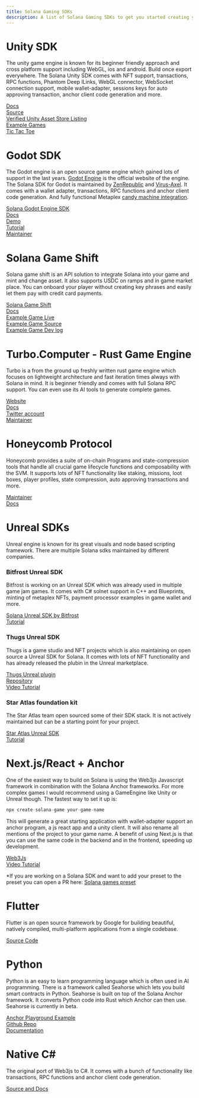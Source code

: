 ```yaml
---
title: Solana Gaming SDKs 
description: A list of Solana Gaming SDKs to get you started creating your first Solana Game
---
```


# Unity SDK

The unity game engine is known for its beginner friendly approach and cross platform support including WebGL, ios and android. Build once export everywhere.
The Solana Unity SDK comes with NFT support, transactions, RPC functions, Phantom Deep lLinks, WebGL connector, WebSocket connection support, mobile wallet-adapter, sessions keys for auto approving transaction, anchor client code generation and more.

[Docs](https://docs.magicblock.gg/introduction)<br />
[Source](https://github.com/magicblock-labs/Solana.Unity-SDK)<br />
[Verified Unity Asset Store Listing](https://assetstore.unity.com/packages/decentralization/infrastructure/solana-sdk-for-unity-246931)<br />
[Example Games](https://github.com/solana-developers/solana-game-examples)<br />
[Tic Tac Toe](https://blog.magicblock.gg/bolt-tic-tac-toe/)<br />


# Godot SDK

The Godot engine is an open source game engine which gained lots of support in the last years.
[Godot Engine](https://godotengine.org/) is the official website of the engine. The Solana SDK for Godot is maintained by [ZenRepublic](https://twitter.com/ZenRepublicNDM) and [Virus-Axel](https://twitter.com/AxelBenjam). It comes with a wallet adapter, transactions, RPC functions and anchor client code generation. And fully functional Metaplex [candy machine integration](https://zenwiki.gitbook.io/solana-godot-sdk-docs/guides/setup-candy-machine). 

[Solana Godot Engine SDK](https://github.com/Virus-Axel/godot-solana-sdk)<br />
[Docs](https://zenwiki.gitbook.io/solana-godot-sdk-docs)<br />
[Demo](https://github.com/ZenRepublic/GodotSolanaSDKDemoPackage)<br />
[Tutorial](https://www.youtube.com/watch?v=tszFPInYmXQ)<br />
[Maintainer](https://twitter.com/ZenRepublicNDM)<br />


# Solana Game Shift 

Solana game shift is an API solution to integrate Solana into your game and mint and change asset. It also supports USDC on ramps and in game market place. 
You can onboard your player without creating key phrases and easily let them pay with credit card payments. 

[Solana Game Shift](https://gameshift.solanalabs.com/)<br />
[Docs](https://docs.gameshift.dev/)<br />
[Example Game Live](https://solplay.de/cubeshift)<br />
[Example Game Source](https://github.com/solana-developers/cube_shift)<br />
[Example Game Dev log](https://www.youtube.com/watch?v=hTCPXVn14TY)<br />


# Turbo.Computer - Rust Game Engine  

Turbo is a from the ground up freshly written rust game engine which focuses on lightweight architecture and fast iteration times always with Solana in mind. It is beginner friendly and comes with full Solana RPC support. You can even use its AI tools to generate complete games.  

[Website](https://turbo.computer/)<br />
[Docs](https://turbo.computer/docs/intro)<br />
[Twitter account](https://twitter.com/jozanza)<br />
[Maintainer](https://twitter.com/jozanza)<br />


# Honeycomb Protocol  

Honeycomb provides a suite of on-chain Programs and state-compression tools that handle all crucial game lifecycle functions and composability with the SVM.
It supports lots of NFT functionality like staking, missions, loot boxes, player profiles, state compression, auto approving transactions and more. 

[Maintainer](https://twitter.com/honeycomb_prtcl)<br />
[Docs](https://docs.honeycombprotocol.com/)<br />


# Unreal SDKs

Unreal engine is known for its great visuals and node based scripting framework. 
There are multiple Solana sdks maintained by different companies.

### Bitfrost Unreal SDK
Bitfrost is working on an Unreal SDK which was already used in multiple game jam games. It comes with C# solnet support in C++ and Blueprints, minting of metaplex NFTs, payment processor examples in game wallet and more.

[Solana Unreal SDK by Bitfrost](https://github.com/Bifrost-Technologies/Solana-Unreal-SDK)<br />
[Tutorial](https://www.youtube.com/watch?v=S8fm8mFeUkk)<br />

### Thugs Unreal SDK 

Thugs is a game studio and NFT projects which is also maintaining on open source a Unreal SDK for Solana. It comes with lots of NFT functionality and has already released the plubin in the Unreal marketplace.

[Thugs Unreal plugin](https://www.unrealengine.com/marketplace/en-US/product/thugz-blockchain-plugin)<br />
[Repository](https://github.com/ThugzLabs/Thugz-BC-Plugin-Packaged-for-UE5.0)<br />
[Video Tutorial](https://www.youtube.com/watch?v=dS7sTZd_E9U&ab_channel=ThugzNFT)<br />


### Star Atlas foundation kit
The Star Atlas team open sourced some of their SDK stack. It is not actively maintained but can be a starting point for your project.

[Star Atlas Unreal SDK](https://github.com/staratlasmeta/FoundationKit)<br />
[Tutorial](https://www.youtube.com/watch?v=S8fm8mFeUkk)<br />


# Next.js/React + Anchor

One of the easiest way to build on Solana is using the Web3js Javascript framework in combination with the Solana Anchor frameworks. For more complex games I would recommend using a GameEngine like Unity or Unreal though.
The fastest way to set it up is: 

```js
npx create-solana-game your-game-name
```

This will generate a great starting application with wallet-adapter support an anchor program, a js react app and a unity client. It will also rename all mentions of the project to your game name.
A benefit of using Next.js is that you can use the same code in the backend and in the frontend, speeding up development.

[Web3Js](https://solana.com/de/docs/clients/javascript-reference)<br />
[Video Tutorial](https://www.youtube.com/watch?v=fnhivg_pemI&t=1s&ab_channel=Solana)<br />

*If you are working on a Solana SDK and want to add your preset to the preset you can open a PR here: 
[Solana games preset](https://github.com/solana-developers/solana_game_preset)<br />


# Flutter

Flutter is an open source framework by Google for building beautiful, natively compiled, multi-platform applications from a single codebase.

[Source Code](https://github.com/espresso-cash/espresso-cash-public)<br />


# Python 

Python is an easy to learn programming language which is often used in AI programming. There is a framework called Seahorse which lets you build smart contracts in Python. Seahorse is built on top of the Solana Anchor framework. It converts Python code into Rust which Anchor can then use. Seahorse is currently in beta.

[Anchor Playground Example](https://beta.solpg.io/tutorials/hello-seahorse)<br />
[Github Repo](https://github.com/solana-developers/seahorse)<br />
[Documentation](https://www.seahorse.dev/)


# Native C#

The original port of Web3js to C#. It comes with a bunch of functionality like transactions, RPC functions and anchor client code generation. 

[Source and Docs](https://github.com/bmresearch/Solnet/blob/master/docs/articles/getting_started.md)<br />

